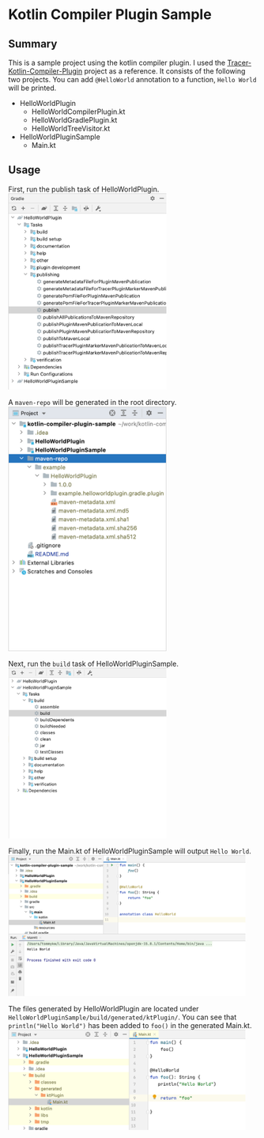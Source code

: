 # Kotlin Compiler Plugin Sample

## Summary
This is a sample project using the kotlin compiler plugin. I used the [Tracer-Kotlin-Compiler-Plugin](https://github.com/acejingbo/Tracer-Kotlin-Compiler-Plugin) project as a reference. It consists of the following two projects. You can add `@HelloWorld` annotation to a function, `Hello World` will be printed. 

- HelloWorldPlugin
  - HelloWorldCompilerPlugin.kt
  - HelloWorldGradlePlugin.kt
  - HelloWorldTreeVisitor.kt
- HelloWorldPluginSample
  - Main.kt
    
## Usage
First, run the publish task of HelloWorldPlugin.<br>
<img src="https://raw.githubusercontent.com/tommykw/kotlin-compiler-plugin-sample/main/images/hello-world-plugin-publish.png" width="320">

A `maven-repo` will be generated in the root directory.<br>
<img src="https://raw.githubusercontent.com/tommykw/kotlin-compiler-plugin-sample/main/images/hello-world-plugin-maven-repo.png" width="320">

Next, run the `build` task of HelloWorldPluginSample.<br>
<img src="https://raw.githubusercontent.com/tommykw/kotlin-compiler-plugin-sample/main/images/hello-world-plugin-build.png" width="320">

Finally, run the Main.kt of HelloWorldPluginSample will output `Hello World`.<br>
<img src="https://raw.githubusercontent.com/tommykw/kotlin-compiler-plugin-sample/main/images/hello-world-plugin-sample-main.png" width="480">

The files generated by HelloWorldPlugin are located under `HelloWorldPluginSample/build/generated/ktPlugin/`.
You can see that `println("Hello World")` has been added to `foo()` in the generated Main.kt.<br>
<img src="https://raw.githubusercontent.com/tommykw/kotlin-compiler-plugin-sample/main/images/hello-world-plugin-sample-generated-main.png" width="480">
